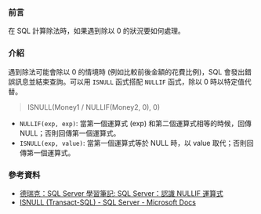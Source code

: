 ### 前言

在 SQL 計算除法時，如果遇到除以 0 的狀況要如何處理。

### 介紹

遇到除法可能會除以 0 的情境時 (例如比較前後金額的花費比例)，SQL 會發出錯誤訊息並結束查詢。可以用 `ISNULL` 函式搭配 `NULLIF` 函式，除以 0 時以特定值代替。

> ISNULL(Money1 / NULLIF(Money2, 0), 0)

- `NULLIF(exp, exp)`: 當第一個運算式 (exp) 和第二個運算式相等的時候，回傳 NULL；否則回傳第一個運算式。
- `ISNULL(exp, value)`: 當第一個運算式等於 NULL 時，以 value 取代；否則回傳第一個運算式。

### 參考資料

- [德瑞克：SQL Server 學習筆記: SQL Server：認識 NULLIF 運算式](http://sharedderrick.blogspot.com/2012/07/t-sql-nullif.html)
- [ISNULL (Transact-SQL) - SQL Server - Microsoft Docs](https://docs.microsoft.com/zh-tw/sql/t-sql/language-elements/nullif-transact-sql?view=sql-server-ver15)